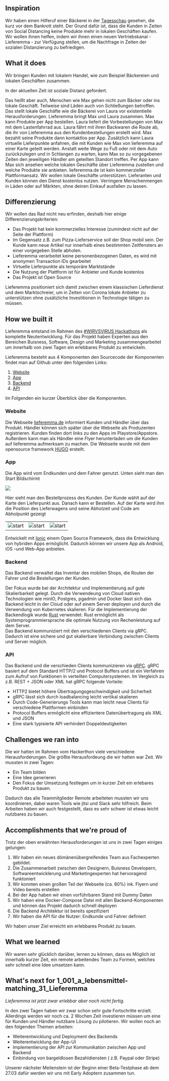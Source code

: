 
## Inspiration

Wir haben einen Hilferuf einer Bäckerei in der [Tagesschau](https://twitter.com/klee_lina/status/1240992740890025985)  gesehen, die kurz vor dem Bankrott steht. Der Grund dafür ist, dass die Kunden in Zeiten von Social Distancing keine Produkte mehr in lokalen Geschäften kaufen. Wir wollen ihnen helfen, indem wir ihnen einen neuen Vertriebskanal - Lieferemma - zur Verfügung stellen, um die Nachfrage in Zeiten der sozialen Distanzierung zu befriedigen.

 
##  What it does

Wir bringen Kunden mit lokalem Handel, wie zum Beispiel Bäckereien und lokalen Geschäften zusammen.

In der aktuellen Zeit ist soziale Distanz gefordert. 

Das heißt aber auch, Menschen wie Max gehen nicht zum Bäcker oder ins lokale Geschäft. 
Teilweise sind Läden auch von Schließungen betroffen. 
Das stellt lokale Geschäfte wie die Bäckerei von Laura vor existentielle Herausforderungen.
Lieferemma bringt Max und Laura zusammen. 
Max kann Produkte per App bestellen.
Laura liefert die Vorbestellungen von Max mit dem Lastenfahrrad aus.
Laura fährt mit ihren Backwaren die Route ab, die ihr von Lieferemma aus den Kundenbestellungen erstellt wird.
Max bezahlt seine Produkte dann kontaktlos per App.
Zusätzlich kann Laura virtuelle Lieferpunkte anfahren, die mit Kunden wie Max von lieferemma auf einer Karte geteilt werden.
Anstatt weite Wege zu Fuß oder mit dem Auto zurückzulegen und in Schlangen zu warten, kann Max so zu vorgegebenen Zeiten den jeweiligen Händler am geteilten Standort treffen. 
Per App kann Max sich ansehen welche lokalen Geschäfte über Lieferemma zustellen und welche Produkte sie anbieten.
lieferemma.de ist kein kommerzieller Plattformansatz. 
Wir wollen lokale Geschäfte unterstützen. 
Lieferanten und Kunden können den Dienst kostenlos nutzen.
Verringere Menschenmengen in Läden oder auf Märkten, ohne deinen Einkauf ausfallen zu lassen. 

## Differenzierung

Wir wollen das Rad nicht neu erfinden, deshalb hier einige Differenzierungskriterien:

- Das Projekt hat kein kommerzielles Interesse (zumindest nicht auf der Seite der Plattform)  
- Im Gegensatz z.B. zum Pizza-Lieferservice soll der Shop mobil sein. Der Kunde kann neue Artikel nur innerhalb eines bestimmten Zeitfensters an einer vorgegeben Stelle abholen.
- Lieferemma verarbeitet keine personenbezogenen Daten, es wird mit anonymen Transaction IDs gearbeitet
- Virtuelle Lieferpunkte als temporäre Marktstände
- Die Nutzung der Plattform ist für Anbieter und Kunde kostenlos
- Das Projekt ist Open Source 

Lieferemma positioniert sich damit zwischen einem klassischen Lieferdienst und dem Marktschreier, um in Zeiten von Corona lokale Anbieter zu unterstützen ohne zusätzliche Investitionen in Technologie tätigen zu müssen.

## How we built it

Lieferemma entstand im Rahmen des [#WIRVSVIRUS Hackathons](https://wirvsvirushackathon.org/) als komplette Neutentwicklung.
Für das Projekt haben Experten aus den Bereichen Buisness, Software, Design und Marketing zusammengearbeitet um innerhalb von zwei Tagen ein erlebbares Produkt zu entwickeln. 

Lieferemma besteht aus 4 Komponenten den Sourcecode der Komponenten findet man auf Github unter den folgenden Links:

1. [Website](https://github.com/lieferemma/website) 
2. [App](https://github.com/lieferemma/frontend)
3. [Backend](https://github.com/lieferemma/backend)
4. [API](https://github.com/lieferemma/api)


Im Folgenden ein kurzer Überblick über die Komponenten.

### Website

Die Webseite [lieferemma.de](lieferemma.de) informiert Kunden und Händler über das Produkt. Händler können sich später über die Webseite als Produzenten registrieren. Kunden finden dort links zu den Apps im Playstore/Appstore. Außerdem kann man als Händler eine Flyer herunterladen um die Kunden auf lieferemma aufmerksam zu machen. 
Die Webseite wurde mit dem opensource framework [HUGO](https://gohugo.io/) erstellt.


### App

Die App wird vom Endkunden und dem Fahrer genutzt. Unten sieht man den Start Bildschirmt 


![](https://github.com/lieferemma/overview/raw/master/res/customer/001_index.png)

Hier sieht man den Bestellprozess des Kunden. Der Kunde wählt auf der Karte den Lieferpunkt aus. Danach kann er Bestellen. Auf der Karte wird ihm die Position des Lieferwagens und seine Abholzeit und Code am Abholpunkt gezeigt

<table>
 <tr>
<td><img src="https://github.com/lieferemma/overview/raw/master/res/customer/002_map.png" alt="start"
	title="Start Bildschirm"   /></td>
<td><img src="https://github.com/lieferemma/overview/raw/master/res/customer/003_order.png" alt="start"
	title="Start Bildschirm"   /></td>
    <td><img src="https://github.com/lieferemma/overview/raw/master/res/customer/004_map.png" alt="start"
	title="Start Bildschirm"   /></td>
    
</tr>
</table>



Entwickelt mit [Ionic](https://ionicframework.com/) einem Open Source Framework, dass die Entwicklung von hybriden Apps ermöglicht.
Dadurch können wir unsere App als Android, iOS -und Web-App anbieten. 



### Backend

Das Backend verwaltet das Inventar des mobilen Shops, die Routen der Fahrer und die Bestellungen der Kunden.


Der Fokus wurde bei der Architektur und Implementierung auf gute Skalierbarkeit gelegt. 
Durch die Verwendeung von Cloud nativen Technologien wie minIO, Postgres, pgadmin und Docker lässt sich das Backend leicht in der Cloud
oder auf einem Server deployen und durch die Verwendung von Kubernetes skalieren. 
Für die Implementierung der Backendlogik wurde [Rust](https://www.rust-lang.org/) verwendet. Rust ermöglicht als Systemprogrammiersprache die optimale Nutzung von Rechenleistung auf dem Server.  
Das Backend kommuniziert mit den verschiedenen Clients via gRPC. Dadurch ist eine sichere und gut skalierbare Verbindung
zwischen Clients und Server möglich.


### API

Das Backend und die verschieden Clients kommunizieren via [gRPC](https://grpc.io/).
gRPC basiert auf dem Standard HTTP/2 und Protocol Buffers und ist ein Verfahren zum  Aufruf von Funktionen in verteilten Computersystemen. Im Vergleich zu z.B. REST + JSON oder XML hat gRPC folgende Vorteile:

- HTTP2 bietet höhere Übertragungsgeschwindigkeit und Sicherheit
- gRPC lässt sich durch loadbalancing leicht vertikal skalieren 
- Durch Code-Generierungs Tools kann man leicht neue Clients für verschiedene Plattformen einbinden
- Protocol Buffers ermöglicht eine effizientere Datenübertragung als XML und JSON
- Eine stark typisierte API verhindert Doppeldeutigkeiten 



## Challenges we ran into

Die wir hatten im Rahmen vom Hackerthon viele verschiedene Herausforderungen.
Die größte Herausfordeung die wir hatten war Zeit. Wir mussten in zwei Tagen:
- Ein Team bilden
- Eine Idee generieren
- Den Fokus der Umsetzung festlegen um in kurzer Zeit ein erlebares Produkt zu bauen.

Dadurch das alle Teammitglieder Remote arbeiteten mussten wir uns koordinieren, dabei waren Tools wie jitsi und Slack sehr hilfreich. 
Beim Arbeiten haben wir auch festgestellt, dass es sehr schwer ist etwas leicht nutzbares zu bauen.


## Accomplishments that we're proud of

Trotz der oben erwähnten Herausforderungen ist uns in zwei Tagen einiges gelungen:
1. Wir haben ein neues dömänenübergreifendes Team aus Fachexperten gebildet. 
2. Die Zusammenarbeit zwischen den Designern, Buisness Developern, Softwareentwicklerung und Marketingexperten hat hervoragend funktoniert
3. Wir konnten einen großen Teil der Webseite (ca. 80%) ink. Flyern und Video bereits erstellen
4. Bei der App haben wir einen vorführbaren Stand mit Dummy Daten 
5. Wir haben eine Docker-Compose Datei mit allen Backend-Komponenten und können das Projekt dadurch schnell deployen
6. Die Backend Architektur ist bereits spezifiziert
7. Wir haben die API für die Nutzer: Endkunde und Fahrer definiert 

Wir haben unser Ziel erreicht ein erlebbares Produkt zu bauen. 

## What we learned

Wir waren sehr glücklich darüber, lernen zu können, dass es Möglich ist innerhalb kurzer Zeit, ein remote arbeitendes
Team zu Formen, welches sehr schnell eine Idee umsetzen  kann. 

## What's next for 1_001_a_lebensmittel-matching_31_Lieferemma

*Lieferemma ist jetzt zwar erlebbar aber noch nicht fertig.*

In den zwei Tagen haben wir zwar schon sehr gute Fortschritte erzielt. Allerdings werden wir noch ca. 2 Wochen Zeit investieren müssen
um eine für Kunden und Händler nutzbare Lösung zu pilotieren. Wir wollen noch an den folgenden Themen arbeiten:
- Weiterentwicklung und Deployment des Backends
- Weiterentwicklung der App-UI
- Implementierung der API zur Kommunikation zwischen App und Backend 
- Einbindung von bargeldlosen Bezahldiensten ( z.B. Paypal oder Stripe)

Unserer nächster Meilenstein ist der Beginn einer Beta-Testphase ab dem 27.03 dafür werden wir uns mit Early Adoptern zusammen tun. 
